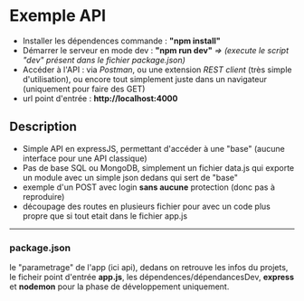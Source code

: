 # Exemple API

- Installer les dépendences commande : **"npm install"**
- Démarrer le serveur en mode dev : **"npm run dev"** *=> (execute le script "dev" présent dans le fichier package.json)*
- Accéder à l'API : via *Postman*, ou une extension *REST client* (très simple d'utilisation), ou encore tout simplement juste dans un navigateur (uniquement pour faire des GET)
- url point d'entrée : **http://localhost:4000**

## Description

- Simple API en expressJS, permettant d'accéder à une "base"  (aucune interface pour une API classique)
- Pas de base SQL ou MongoDB, simplement un fichier data.js qui exporte un module avec un simple json dedans qui sert de "base"
- exemple d'un POST avec login **sans aucune** protection (donc pas à reproduire)
- découpage des routes en plusieurs fichier pour avec un code plus propre que si tout etait dans le fichier app.js

------------------

### package.json

le "parametrage" de l'app (ici api), dedans on retrouve les infos du projets, le ficheir point d'entrée **app.js**, les dépendences/dépendancesDev, **express** et **nodemon** pour la phase de développement uniquement. 